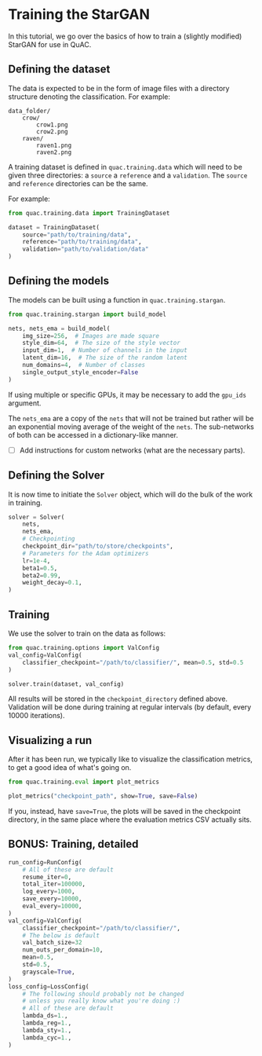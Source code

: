 # Training the StarGAN

In this tutorial, we go over the basics of how to train a (slightly modified) StarGAN for use in QuAC.

## Defining the dataset

The data is expected to be in the form of image files with a directory structure denoting the classification.
For example:
```
data_folder/
    crow/
        crow1.png
        crow2.png
    raven/
        raven1.png
        raven2.png
```

A training dataset is defined in `quac.training.data` which will need to be given three directories: a `source` a `reference` and a `validation`. The `source` and `reference` directories can be the same.

For example:
```python
from quac.training.data import TrainingDataset

dataset = TrainingDataset(
    source="path/to/training/data",
    reference="path/to/training/data",
    validation="path/to/validation/data"
)
```

## Defining the models

The models can be built using a function in `quac.training.stargan`.

```python
from quac.training.stargan import build_model

nets, nets_ema = build_model(
    img_size=256,  # Images are made square
    style_dim=64,  # The size of the style vector
    input_dim=1,  # Number of channels in the input
    latent_dim=16,  # The size of the random latent
    num_domains=4,  # Number of classes
    single_output_style_encoder=False
)
```

If using multiple or specific GPUs, it may be necessary to add the `gpu_ids` argument.

The `nets_ema` are a copy of the `nets` that will not be trained but rather will be an exponential moving average of the weight of the `nets`.
The sub-networks of both can be accessed in a dictionary-like manner.

- [ ] Add instructions for custom networks (what are the necessary parts).


## Defining the Solver

It is now time to initiate the `Solver` object, which will do the bulk of the work in training.

```python
solver = Solver(
    nets,
    nets_ema,
    # Checkpointing
    checkpoint_dir="path/to/store/checkpoints",
    # Parameters for the Adam optimizers
    lr=1e-4,
    beta1=0.5,
    beta2=0.99,
    weight_decay=0.1,
)
```

## Training
We use the solver to train on the data as follows:

```python
from quac.training.options import ValConfig
val_config=ValConfig(
    classifier_checkpoint="/path/to/classifier/", mean=0.5, std=0.5
)

solver.train(dataset, val_config)
```

All results will be stored in the `checkpoint_directory` defined above.
Validation will be done during training at regular intervals (by default, every 10000 iterations).

## Visualizing a run
After it has been run, we typically like to visualize the classification metrics, to get a good idea of what's going on.

```python
from quac.training.eval import plot_metrics

plot_metrics("checkpoint_path", show=True, save=False)
```

If you, instead, have `save=True`, the plots will be saved in the checkpoint directory, in the same place where the evaluation metrics CSV actually sits.


## BONUS: Training, detailed

```python
run_config=RunConfig(
    # All of these are default
    resume_iter=0,
    total_iter=100000,
    log_every=1000,
    save_every=10000,
    eval_every=10000,
)
val_config=ValConfig(
    classifier_checkpoint="/path/to/classifier/",
    # The below is default
    val_batch_size=32
    num_outs_per_domain=10,
    mean=0.5,
    std=0.5,
    grayscale=True,
)
loss_config=LossConfig(
    # The following should probably not be changed
    # unless you really know what you're doing :)
    # All of these are default
    lambda_ds=1.,
    lambda_reg=1.,
    lambda_sty=1.,
    lambda_cyc=1.,
)
```
